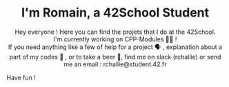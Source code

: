 <h1 align="center">I'm Romain, a 42School Student </h1>
<p align="center">Hey everyone ! Here you can find the projets that I do at the 42School. <br>
I'm currently working on CPP-Modules 👨‍💻 ! <br>
If you need anything like a few of help for a project 🗣️ , explanation about a part of my codes 💬 , or to take a beer 🍻, find me on slack (rchallie) or send me an email : rchallie@student.42.fr
</p>
Have fun !
